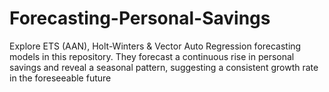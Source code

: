 # Forecasting-Personal-Savings
Explore ETS (AAN), Holt-Winters &amp; Vector Auto Regression forecasting models in this repository. They forecast a continuous rise in personal savings and reveal a seasonal pattern, suggesting a consistent growth rate in the foreseeable future
